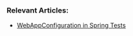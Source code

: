 ### Relevant Articles:
- [WebAppConfiguration in Spring Tests](http://www.surya.com/spring-webappconfiguration)
